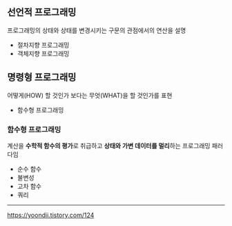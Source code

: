 ## 선언적 프로그래밍
프로그래밍의 상태와 상태를 변경시키는 구문의 관점에서의 연산을 설명
  - 절차지향 프로그래밍
  - 객체지향 프로그래밍
## 명령형 프로그래밍
어떻게(HOW) 할 것인가 보다는 무엇(WHAT)을 할 것인가를 표현
  - 함수형 프로그래밍

### 함수형 프로그래밍
계산을 **수학적 함수의 평가**로 취급하고 **상태와 가변 데이터를 멀리**하는 프로그래밍 패러다임
- 순수 함수
- 불변성
- 고차 함수
- 쿼리











----

https://yoondii.tistory.com/124
